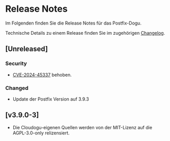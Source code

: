 # Release Notes

Im Folgenden finden Sie die Release Notes für das Postfix-Dogu.

Technische Details zu einem Release finden Sie im zugehörigen [Changelog](https://docs.cloudogu.com/de/docs/dogus/postfix/CHANGELOG/).

## [Unreleased]
### Security
- [CVE-2024-45337](https://avd.aquasec.com/nvd/2024/cve-2024-45337/) behoben.
### Changed
- Update der Postfix Version auf 3.9.3

## [v3.9.0-3]
- Die Cloudogu-eigenen Quellen werden von der MIT-Lizenz auf die AGPL-3.0-only relizensiert.
